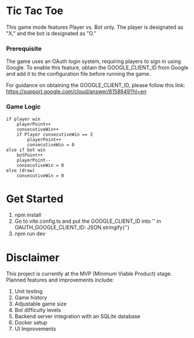 # Tic Tac Toe
This game mode features Player vs. Bot only. The player is designated as "X," and the bot is designated as "O."

### Prerequisite
The game uses an OAuth login system, requiring players to sign in using Google. To enable this feature, obtain the GOOGLE_CLIENT_ID from Google and add it to the configuration file before running the game.

For guidance on obtaining the GOOGLE_CLIENT_ID, please follow this link: https://support.google.com/cloud/answer/6158849?hl=en

### Game Logic
    if player win
        playerPoint++
        consecutiveWin++
        if Player consecutiveWin == 3
            playerPoint++
            consecutiveWin = 0
    else if bot win
        botPoint++
        playerPoint--
        consecutiveWin = 0
    else (draw)
        consecutiveWin = 0

# Get Started
1. npm install
2. Go to vite.config.ts and put the GOOGLE_CLIENT_ID into '' in OAUTH_GOOGLE_CLIENT_ID: JSON.stringify('')
3. npm run dev

# Disclaimer
This project is currently at the MVP (Minimum Viable Product) stage. Planned features and improvements include:
1. Unit testing
2. Game history
3. Adjustable game size
4. Bot difficulty levels
5. Backend server integration with an SQLite database
6. Docker setup
7. UI Improvements
